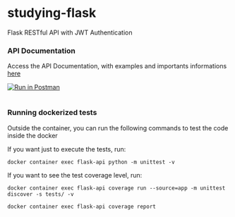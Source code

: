 # studying-flask
Flask RESTful API with JWT Authentication 

### API Documentation
Access the API Documentation, with examples and importants informations [here](https://documenter.getpostman.com/view/12464969/T1LVA4k8?version=latest)

[![Run in Postman](https://run.pstmn.io/button.svg)](https://app.getpostman.com/run-collection/d97f2b3738ec597d9c54)

#

### Running dockerized tests
Outside the container, you can run the following commands to test the code inside the docker

If you want just to execute the tests, run:
```commandline
docker container exec flask-api python -m unittest -v
```

If you want to see the test coverage level, run:
```commandline
docker container exec flask-api coverage run --source=app -m unittest discover -s tests/ -v

docker container exec flask-api coverage report
```